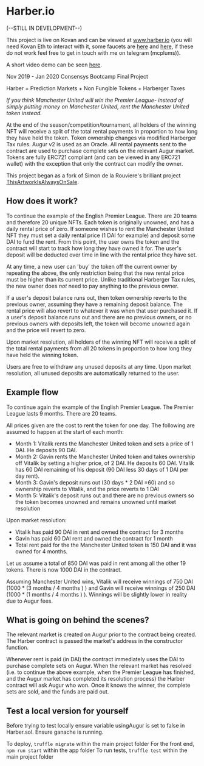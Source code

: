 # Harber.io

(--STILL IN DEVELOPMENT--)

This project is live on Kovan and can be viewed at www.harber.io (you will need Kovan Eth to interact with it, some faucets are [here](https://faucet.kovan.network/) and [here](https://gitter.im/kovan-testnet/faucet), if these do not work feel free to get in touch with me on telegram (mcplums)). 

A short video demo can be seen [here](https://www.youtube.com/watch?v=-TpHjpKOQe8). 

Nov 2019 - Jan 2020 Consensys Bootcamp Final Project

Harber = Prediction Markets + Non Fungible Tokens + Harberger Taxes

*If you think Manchester United will win the Premier League- instead of simply putting money on Manchester United, rent the Manchester United token instead.*

At the end of the season/competition/tournament, all holders of the winning NFT will receive a split of the total rental payments in proportion to how long they have held the token. Token ownership changes via modified Harberger Tax rules. Augur v2 is used as an Oracle. All rental payments sent to the contract are used to purchase complete sets on the relevant Augur market. Tokens are fully ERC721 compliant (and can be viewed in any ERC721 wallet) with the exception that only the contract can modify the owner. 

This project began as a fork of Simon de la Rouviere's brilliant project [ThisArtworkIsAlwaysOnSale](https://thisartworkisalwaysonsale.com/).

## How does it work?

To continue the example of the English Premier League. There are 20 teams and therefore 20 unique NFTs. Each token is originally unowned, and has a daily rental price of zero. If someone wishes to rent the Manchester United NFT they must set a daily rental price (1 DAI for example) and deposit some DAI to fund the rent. From this point, the user owns the token and the contract will start to track how long they have owned it for. The user's deposit will be deducted over time in line with the rental price they have set. 

At any time, a new user can 'buy' the token off the current owner by repeating the above, the only restriction being that the new rental price must be higher than its current price. Unlike traditional Harberger Tax rules, the new owner does *not* need to pay anything to the previous owner. 

If a user's deposit balance runs out, then token ownership reverts to the previous owner, assuming they have a remaining deposit balance. The rental price will also revert to whatever it was when that user purchased it. If a user's deposit balance runs out and there are no previous owners, or no previous owners with deposits left, the token will become unowned again and the price will revert to zero. 

Upon market resolution, all holders of the winning NFT will receive a split of the total rental payments from all 20 tokens in proportion to how long they have held the winning token. 

Users are free to withdraw any unused deposits at any time. Upon market resolution, all unused deposits are automatically returned to the user. 

## Example flow

To continue again the example of the English Premier League. The Premier League lasts 9 months. There are 20 teams.

All prices given are the cost to rent the token for one day. The following are assumed to happen at the start of each month:

* Month 1: Vitalik rents the Manchester United token and sets a price of 1 DAI. He deposits 90 DAI. 
* Month 2: Gavin rents the Manchester United token and takes ownership off Vitalik by setting a higher price, of 2 DAI. He deposits 60 DAI. Vitalik has 60 DAI remaining of his deposit (90 DAI less 30 days of 1 DAI per day rent). 
* Month 3: Gavin's deposit runs out (30 days * 2 DAI =60) and so ownership reverts to Vitalik, and the price reverts to 1 DAI
* Month 5: Vitalik's deposit runs out and there are no previous owners so the token becomes unowned and remains unowned until market resolution

Upon market resolution:
* Vitalik has paid 90 DAI in rent and owned the contract for 3 months
* Gavin has paid 60 DAI rent and owned the contract for 1 month
* Total rent paid for the the Manchester United token is 150 DAI and it was owned for 4 months.

Let us assume a total of 850 DAI was paid in rent among all the other 19 tokens. There is now 1000 DAI in the contract. 

Assuming Manchester United wins, Vitalik will receive winnings of 750 DAI (1000 * (3 months / 4 months ) ) and Gavin will receive winnings of 250 DAI (1000 * (1 months / 4 months ) ). Winnings will be slightly lower in reality due to Augur fees. 

## What is going on behind the scenes?

The relevant market is created on Augur prior to the contract being created. The Harber contract is passed the market's address in the constructor function. 

Whenever rent is paid (in DAI) the contract immediately uses the DAI to purchase complete sets on Augur. When the relevant market has resolved (i.e. to continue the above example, when the Premier League has finished, and the Augur market has completed its resolution process) the Harber contract will ask Augur who won. Once it knows the winner, the complete sets are sold, and the funds are paid out. 

## Test a local version for yourself

Before trying to test locally ensure variable usingAugur is set to false in Harber.sol. Ensure ganache is running. 

To deploy, `truffle migrate` within the main project folder
For the front end, `npm run start` within the app folder
To run tests, `truffle test` within the main project folder
